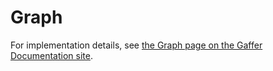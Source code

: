 # Graph

For implementation details, see [the Graph page on the Gaffer Documentation site](https://gchq.github.io/gaffer-doc/latest/dev/components/graph/).
